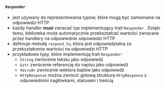 
#### `Responder`
- jest używany do reprezentowania typów, które mogą być zamieniane na odpowiedzi HTTP
- każdy *handler* **musi** zwracać typ implementujący trait `Responder` . Dzięki temu, biblioteka może automatycznie przekształcać wartości zwracane przez handlery na odpowiednie odpowiedzi HTTP
- definiuje metodę `respond_to`, która jest odpowiedzialna za przekształcenie wartości na odpowiedzi HTTP
- przykładowe typy, które implementują trait `Responder`:
	- `String` zwrócenie tekstu jako odpowiedź
	- `&str` zwrócenie referencję do napisu jako odpowiedź
	- `Vec<u8>` zwrócenie wektora bajtów jako odpowiedź
	- `HttpResponse` można zwrócić gotową strukturę `HttpResponse` z odpowiednimi nagłówkami, statusem i treścią










